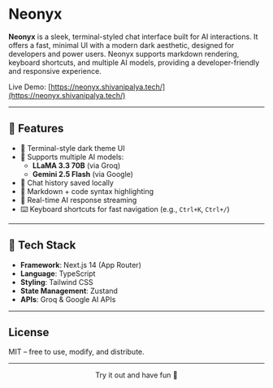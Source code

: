 # Neonyx

**Neonyx** is a sleek, terminal-styled chat interface built for AI interactions. It offers a fast, minimal UI with a modern dark aesthetic, designed for developers and power users. Neonyx supports markdown rendering, keyboard shortcuts, and multiple AI models, providing a developer-friendly and responsive experience.

Live Demo: [https://neonyx.shivanipalya.tech/](https://neonyx.shivanipalya.tech/)

---

## 🔧 Features

- 🎨 Terminal-style dark theme UI
- 🤖 Supports multiple AI models:
  - **LLaMA 3.3 70B** (via Groq)
  - **Gemini 2.5 Flash** (via Google)
- 💾 Chat history saved locally 
- 📄 Markdown + code syntax highlighting
- 🧠 Real-time AI response streaming
- ⌨️ Keyboard shortcuts for fast navigation (e.g., `Ctrl+K`, `Ctrl+/`)

---

## 🧰 Tech Stack

- **Framework**: Next.js 14 (App Router)
- **Language**: TypeScript
- **Styling**: Tailwind CSS
- **State Management**: Zustand 
- **APIs**: Groq & Google AI APIs

---

## License

MIT – free to use, modify, and distribute.

---

<p align="center">Try it out and have fun 💫</p>
